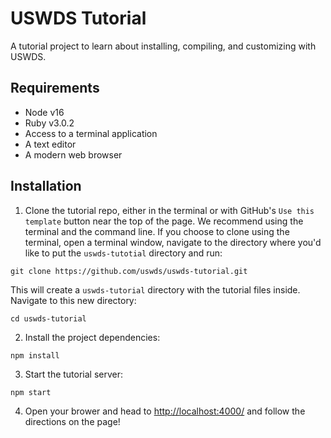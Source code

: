 # USWDS Tutorial
A tutorial project to learn about installing, compiling, and customizing with USWDS.

## Requirements
- Node v16
- Ruby v3.0.2
- Access to a terminal application
- A text editor
- A modern web browser

## Installation
1. Clone the tutorial repo, either in the terminal or with GitHub's `Use this template` button near the top of the page. We recommend using the terminal and the command line. If you choose to clone using the terminal, open a terminal window, navigate to the directory where you'd like to put the `uswds-tutotial` directory and run:
```
git clone https://github.com/uswds/uswds-tutorial.git
```

This will create a `uswds-tutorial` directory with the tutorial files inside. Navigate to this new directory:

```
cd uswds-tutorial
```

2. Install the project dependencies:

```
npm install
```

3. Start the tutorial server:

```
npm start
```

4. Open your brower and head to [http://localhost:4000/](http://localhost:4000/) and follow the directions on the page!


